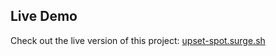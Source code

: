 
## Live Demo

Check out the live version of this project: [upset-spot.surge.sh](http://upset-spot.surge.sh)
